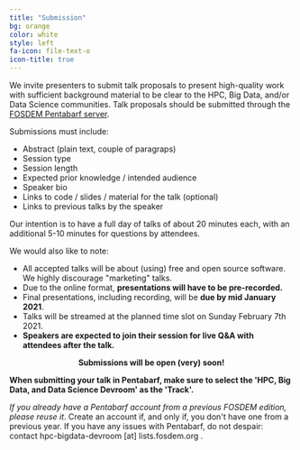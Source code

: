 ```yaml
---
title: "Submission"
bg: orange
color: white
style: left
fa-icon: file-text-o
icon-title: true
---
```


We invite presenters to submit talk proposals to present high-quality work with sufficient background
material to be clear to the HPC, Big Data, and/or Data Science communities.
Talk proposals should be submitted through the [FOSDEM Pentabarf
server](https://penta.fosdem.org/submission/FOSDEM20).
<!--Talk proposals should be submitted through the [FOSDEM Pentabarf
server](https://penta.fosdem.org/submission/FOSDEM20).-->
Submissions must include:

- Abstract (plain text, couple of paragraps)
- Session type
- Session length
- Expected prior knowledge / intended audience
- Speaker bio
- Links to code / slides / material for the talk (optional)
- Links to previous talks by the speaker

Our intention is to have a full day of talks of about 20 minutes each, with an additional 5-10 minutes for questions by attendees.

We would also like to note:

- All accepted talks will be about (using) free and open source software.<br/>We highly discourage "marketing" talks.
- Due to the online format, <strong>presentations will have to be pre-recorded.</strong>
- Final presentations, including recording, will be <strong>due by mid January 2021</strong>.
- Talks will be streamed at the planned time slot on Sunday February 7th 2021.
- <strong>Speakers are expected to join their session for live Q&A with attendees after the talk.</strong>

<p align="center"><strong>Submissions will be open (very) soon!</strong></p>
<!--<div style="text-align:center;">
  <p>
    <span style="font-size:20px;">
      <a href="https://penta.fosdem.org/submission/FOSDEM21">
        <i class="fa fa-sign-in">&nbsp;<b>Click here to submit.</b></i>
      </a>
    </span>
  </p>
</div>-->

<!--
<p><strong>Submissions are closed since Friday Nov 23rd 2018.
The full devroom program is available at <a href="https://fosdem.org/2019/schedule/track/hpc,_big_data_and_data_science/">https://fosdem.org/2019/schedule/track/hpc,_big_data_and_data_science/</a>.</strong>.</p>
-->

<strong>When submitting your talk in Pentabarf, make sure to select the 'HPC, Big Data,
and Data Science Devroom' as the 'Track'.</strong>

<em>If you already have a Pentabarf account from a previous FOSDEM edition, please reuse it</em>.
Create an account if, and only if, you don't have one from a previous year. If
you have any issues with Pentabarf, do not despair: contact hpc-bigdata-devroom [at] lists.fosdem.org .

